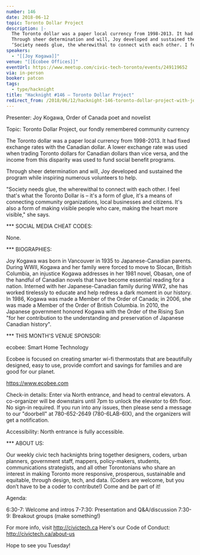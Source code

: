 ```yaml
---
number: 146
date: 2018-06-12
topic: Toronto Dollar Project
description: |-
  The Toronto dollar was a paper local currency from 1998-2013. It had fixed exchange rates with the Canadian dollar. A lower exchange rate was used when trading Toronto dollars for Canadian dollars than vice versa, and the income from this disparity was used to fund social benefit programs.
  Through sheer determination and will, Joy developed and sustained the program while inspiring numerous volunteers to help.
  ‘Society needs glue, the wherewithal to connect with each other. I feel that's what the Toronto Dollar is – it's a form of glue, it's a means of connecting community organizations, local businesses and citizens. It's also a form of making visible people who care, making the heart more visible,’ she says.
speakers:
  - "[[Joy Kogawa]]"
venue: "[[Ecobee Offices]]"
eventUrl: https://www.meetup.com/civic-tech-toronto/events/249119652
via: in-person
booker: patcon
tags:
  - type/hacknight
title: "Hacknight #146 – Toronto Dollar Project"
redirect_from: /2018/06/12/hacknight-146-toronto-dollar-project-with-joy-kogawa/
---
```


Presenter: Joy Kogawa, Order of Canada poet and novelist

Topic: Toronto Dollar Project, our fondly remembered community currency

The Toronto dollar was a paper local currency from 1998-2013. It had fixed exchange rates with the Canadian dollar. A lower exchange rate was used when trading Toronto dollars for Canadian dollars than vice versa, and the income from this disparity was used to fund social benefit programs.

Through sheer determination and will, Joy developed and sustained the program while inspiring numerous volunteers to help.

"Society needs glue, the wherewithal to connect with each other. I feel that's what the Toronto Dollar is – it's a form of glue, it's a means of connecting community organizations, local businesses and citizens. It's also a form of making visible people who care, making the heart more visible," she says.

*** SOCIAL MEDIA CHEAT CODES:

None.

*** BIOGRAPHIES:

Joy Kogawa was born in Vancouver in 1935 to Japanese-Canadian parents. During WWII, Kogawa and her family were forced to move to Slocan, British Columbia, an injustice Kogawa addresses in her 1981 novel, Obasan, one of the handful of Canadian novels that have become essential reading for a nation. Interned with her Japanese-Canadian family during WW2, she has worked tirelessly to educate and help redress a dark moment in our history.
​
In 1986, Kogawa was made a Member of the Order of Canada; in 2006, she was made a Member of the Order of British Columbia. In 2010, the Japanese government honored Kogawa with the Order of the Rising Sun "for her contribution to the understanding and preservation of Japanese Canadian history".

*** THIS MONTH'S VENUE SPONSOR:

ecobee: Smart Home Technology

Ecobee is focused on creating smarter wi-fi thermostats that are beautifully designed, easy to use, provide comfort and savings for families and are good for our planet.

https://www.ecobee.com

Check-in details: Enter via North entrance, and head to central elevators. A co-organizer will be downstairs until 7pm to unlock the elevator to 6th floor. No sign-in required. If you run into any issues, then please send a message to our "doorbell" at 780-652-2649 (780-6LAB-6IX), and the organizers will get a notification.

Accessibility: North entrance is fully accessible.

*** ABOUT US:

Our weekly civic tech hacknights bring together designers, coders, urban planners, government staff, mappers, policy-makers, students, communications strategists, and all other Torontonians who share an interest in making Toronto more responsive, prosperous, sustainable and equitable, through design, tech, and data. (Coders are welcome, but you don’t have to be a coder to contribute!) Come and be part of it!

Agenda:

6:30-7: Welcome and intros
7-7:30: Presentation and Q&A/discussion
7:30-9: Breakout groups (make something!)

For more info, visit http://civictech.ca
Here's our Code of Conduct: http://civictech.ca/about-us

Hope to see you Tuesday!